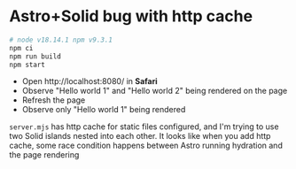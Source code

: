 # Astro+Solid bug with http cache

```bash
# node v18.14.1 npm v9.3.1
npm ci
npm run build
npm start
```

- Open http://localhost:8080/ in **Safari**
- Observe "Hello world 1" and "Hello world 2" being rendered on the page
- Refresh the page
- Observe only "Hello world 1" being rendered

`server.mjs` has http cache for static files configured, and I'm trying to use two Solid islands nested into each other. It looks like when you add http cache, some race condition happens between Astro running hydration and the page rendering
